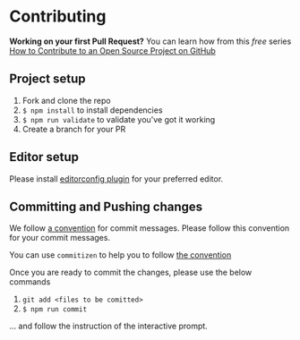 # Contributing

**Working on your first Pull Request?** You can learn how from this *free* series
[How to Contribute to an Open Source Project on GitHub](https://egghead.io/series/how-to-contribute-to-an-open-source-project-on-github)

## Project setup

1. Fork and clone the repo
2. `$ npm install` to install dependencies
3. `$ npm run validate` to validate you've got it working
4. Create a branch for your PR

## Editor setup

Please install [editorconfig plugin](http://editorconfig.org/#download) for your preferred editor.

## Committing and Pushing changes

We follow [a convention](https://github.com/stevemao/conventional-changelog-angular/blob/master/convention.md)
for commit messages. Please follow this convention for your commit messages.

You can use `commitizen` to help you to follow [the convention](https://github.com/stevemao/conventional-changelog-angular/blob/master/convention.md)

Once you are ready to commit the changes, please use the below commands

1. `git add <files to be comitted>`
2. `$ npm run commit`

... and follow the instruction of the interactive prompt.
